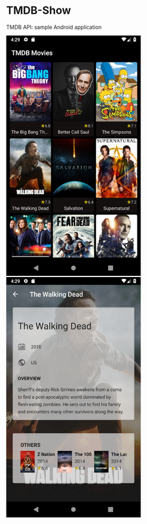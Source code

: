 # TMDB-Show
TMDB API: sample Android application

<img src="art/art_01.png" width="360"> <img src="art/art_02.png" width="360">

